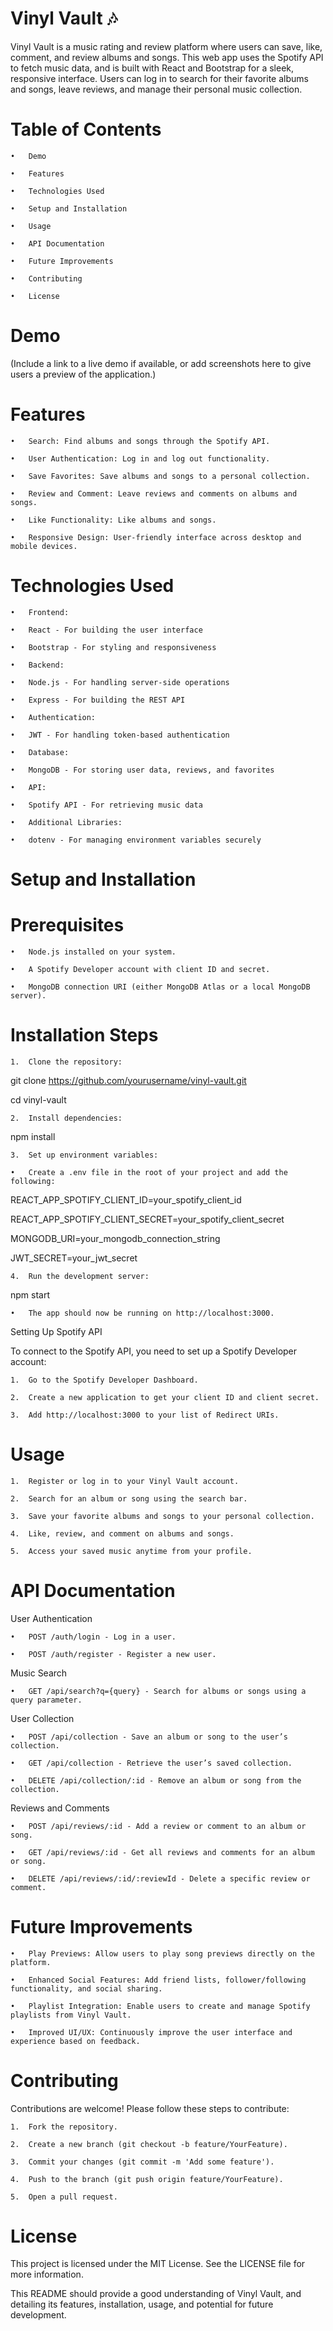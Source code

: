 # Vinyl Vault 🎶



Vinyl Vault is a music rating and review platform where users can save, like, comment, and review albums and songs. This web app uses the Spotify API to fetch music data, and is built with React and Bootstrap for a sleek, responsive interface. Users can log in to search for their favorite albums and songs, leave reviews, and manage their personal music collection.



# Table of Contents



	•	Demo

	•	Features

	•	Technologies Used

	•	Setup and Installation

	•	Usage

	•	API Documentation

	•	Future Improvements

	•	Contributing

	•	License



# Demo



(Include a link to a live demo if available, or add screenshots here to give users a preview of the application.)



# Features



	•	Search: Find albums and songs through the Spotify API.

	•	User Authentication: Log in and log out functionality.

	•	Save Favorites: Save albums and songs to a personal collection.

	•	Review and Comment: Leave reviews and comments on albums and songs.

	•	Like Functionality: Like albums and songs.

	•	Responsive Design: User-friendly interface across desktop and mobile devices.



# Technologies Used



	•	Frontend:

	•	React - For building the user interface

	•	Bootstrap - For styling and responsiveness

	•	Backend:

	•	Node.js - For handling server-side operations

	•	Express - For building the REST API

	•	Authentication:

	•	JWT - For handling token-based authentication

	•	Database:

	•	MongoDB - For storing user data, reviews, and favorites

	•	API:

	•	Spotify API - For retrieving music data

	•	Additional Libraries:

	•	dotenv - For managing environment variables securely



# Setup and Installation



# Prerequisites



	•	Node.js installed on your system.

	•	A Spotify Developer account with client ID and secret.

	•	MongoDB connection URI (either MongoDB Atlas or a local MongoDB server).



# Installation Steps



	1.	Clone the repository:



git clone https://github.com/yourusername/vinyl-vault.git

cd vinyl-vault





	2.	Install dependencies:



npm install





	3.	Set up environment variables:

	•	Create a .env file in the root of your project and add the following:



REACT_APP_SPOTIFY_CLIENT_ID=your_spotify_client_id

REACT_APP_SPOTIFY_CLIENT_SECRET=your_spotify_client_secret

MONGODB_URI=your_mongodb_connection_string

JWT_SECRET=your_jwt_secret





	4.	Run the development server:



npm start



	•	The app should now be running on http://localhost:3000.



Setting Up Spotify API



To connect to the Spotify API, you need to set up a Spotify Developer account:



	1.	Go to the Spotify Developer Dashboard.

	2.	Create a new application to get your client ID and client secret.

	3.	Add http://localhost:3000 to your list of Redirect URIs.



# Usage



	1.	Register or log in to your Vinyl Vault account.

	2.	Search for an album or song using the search bar.

	3.	Save your favorite albums and songs to your personal collection.

	4.	Like, review, and comment on albums and songs.

	5.	Access your saved music anytime from your profile.



# API Documentation



User Authentication



	•	POST /auth/login - Log in a user.

	•	POST /auth/register - Register a new user.



Music Search



	•	GET /api/search?q={query} - Search for albums or songs using a query parameter.



User Collection



	•	POST /api/collection - Save an album or song to the user’s collection.

	•	GET /api/collection - Retrieve the user’s saved collection.

	•	DELETE /api/collection/:id - Remove an album or song from the collection.



Reviews and Comments



	•	POST /api/reviews/:id - Add a review or comment to an album or song.

	•	GET /api/reviews/:id - Get all reviews and comments for an album or song.

	•	DELETE /api/reviews/:id/:reviewId - Delete a specific review or comment.



# Future Improvements



	•	Play Previews: Allow users to play song previews directly on the platform.

	•	Enhanced Social Features: Add friend lists, follower/following functionality, and social sharing.

	•	Playlist Integration: Enable users to create and manage Spotify playlists from Vinyl Vault.

	•	Improved UI/UX: Continuously improve the user interface and experience based on feedback.



# Contributing



Contributions are welcome! Please follow these steps to contribute:



	1.	Fork the repository.

	2.	Create a new branch (git checkout -b feature/YourFeature).

	3.	Commit your changes (git commit -m 'Add some feature').

	4.	Push to the branch (git push origin feature/YourFeature).

	5.	Open a pull request.



# License



This project is licensed under the MIT License. See the LICENSE file for more information.



This README should provide a good understanding of Vinyl Vault, and detailing its features, installation, usage, and potential for future development. 